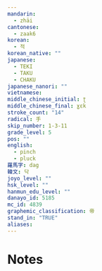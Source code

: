 ```yaml
---
mandarin:
  - zhāi
cantonese:
  - zaak6
korean:
  - 적
korean_native: ""
japanese:
  - TEKI
  - TAKU
  - CHAKU
japanese_nanori: ""
vietnamese:
middle_chinese_initial: ʈ
middle_chinese_final: ɣɛk
stroke_count: "14"
radical: 手
skip_number: 1-3-11
grade_level: 5
pos: ""
english:
  - pinch
  - pluck
羅馬字: dag
韓文: 닥
joyo_level: ""
hsk_level: ""
hanmun_edu_level: ""
danayo_id: 5185
mc_id: 4839
graphemic_classification: 帝
stand_in: "TRUE"
aliases:
---
```


# Notes
